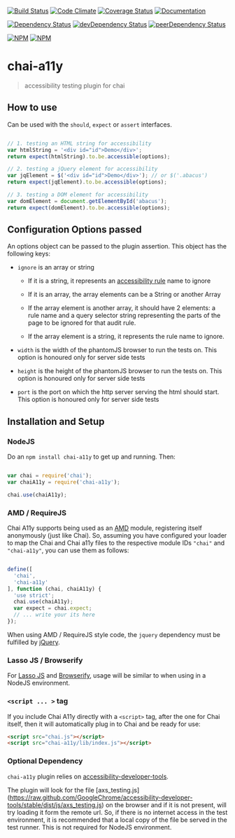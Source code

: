 [![Build Status](https://img.shields.io/travis/pranavjha/chai-a11y.svg?style=flat-square)](https://travis-ci.org/pranavjha/chai-a11y)
[![Code Climate](https://img.shields.io/codeclimate/github/pranavjha/chai-a11y.svg?style=flat-square)](https://codeclimate.com/github/pranavjha/chai-a11y)
[![Coverage Status](http://img.shields.io/coveralls/pranavjha/chai-a11y.svg?style=flat-square)](https://coveralls.io/r/pranavjha/chai-a11y)
[![Documentation](https://img.shields.io/badge/documentation-plus-green.svg?style=flat-square)](http://pranavjha.github.io/chai-a11y/)

[![Dependency Status](https://img.shields.io/david/pranavjha/chai-a11y.svg?style=flat-square)](https://david-dm.org/pranavjha/chai-a11y)
[![devDependency Status](https://img.shields.io/david/dev/pranavjha/chai-a11y.svg?style=flat-square)](https://david-dm.org/pranavjha/chai-a11y#info=devDependencies)
[![peerDependency Status](https://img.shields.io/david/peer/pranavjha/chai-a11y.svg?style=flat-square)](https://david-dm.org/pranavjha/chai-a11y#info=peerDependencies)

[![NPM](https://nodei.co/npm/chai-a11y.png)](https://nodei.co/npm/chai-a11y/)
[![NPM](https://nodei.co/npm-dl/chai-a11y.png?months=9&height=1)](https://nodei.co/npm/chai-a11y/)


# chai-a11y

> accessibility testing plugin for chai


## How to use

Can be used with the `should`, `expect` or `assert` interfaces.

``` javascript

// 1. testing an HTML string for accessibility
var htmlString = '<div id="id">Demo</div>';
return expect(htmlString).to.be.accessible(options);

// 2. testing a jQuery element for accessibility
var jqElement = $('<div id="id">Demo</div>'); // or $('.abacus')
return expect(jqElement).to.be.accessible(options);

// 3. testing a DOM element for accessibility
var domElement = document.getElementById('abacus');
return expect(domElement).to.be.accessible(options);

```


## Configuration Options passed

An options object can be passed to the plugin assertion. This object has the following keys:

 - `ignore` is an array or string

   - If it is a string, it represents an
   [accessibility rule](https://github.com/GoogleChrome/accessibility-developer-tools/wiki/Audit-Rules) name to ignore

   - If it is an array, the array elements can be a String or another Array

   - If the array element is another array, it should have 2 elements: a rule name and a query selector string
   representing the parts of the page to be ignored for that audit rule.

   - If the array element is a string, it represents the rule name to ignore.

 - `width` is the width of the phantomJS browser to run the tests on. This option is honoured only for server side tests

 - `height` is the height of the phantomJS browser to run the tests on. This option is honoured only for server side
 tests

 - `port` is the port on which the http server serving the html should start. This option is honoured only for server
 side tests


## Installation and Setup

### NodeJS

Do an `npm install chai-a11y` to get up and running. Then:


```javascript

var chai = require('chai');
var chaiA11y = require('chai-a11y');

chai.use(chaiA11y);

```


### AMD / RequireJS

Chai A11y supports being used as an [AMD](http://requirejs.org/) module, registering itself anonymously (just like
Chai). So, assuming you have configured your loader to map the Chai and Chai a11y files to the respective module IDs
`"chai"` and `"chai-a11y"`, you can use them as follows:

```javascript

define([
  'chai',
  'chai-a11y'
], function (chai, chaiA11y) {
  'use strict';
  chai.use(chaiA11y);
  var expect = chai.expect;
  // ... write your its here
});

```

When using AMD / RequireJS style code, the `jquery` dependency must be fulfilled by [jQuery](https://jquery.com/).


### Lasso JS / Browserify

For [Lasso JS](http://raptorjs.org/) and [Browserify](http://browserify.org/), usage will be similar to when using in a
NodeJS environment.


### `<script ... >` tag

If you include Chai A11y directly with a `<script>` tag, after the one for Chai itself, then it will
automatically plug in to Chai and be ready for use:

```html
<script src="chai.js"></script>
<script src="chai-a11y/lib/index.js"></script>
```

### Optional Dependency

`chai-a11y` plugin relies on
[accessibility-developer-tools](https://github.com/GoogleChrome/accessibility-developer-tools).

The plugin will look for the file [axs_testing.js]
(https://raw.github.com/GoogleChrome/accessibility-developer-tools/stable/dist/js/axs_testing.js) on the browser and if
it is not present, will try loading it form the remote url. So, if there is no internet access in the test environment,
it is recommended that a local copy of the file be served in the test runner. This is not required for NodeJS
environment.
